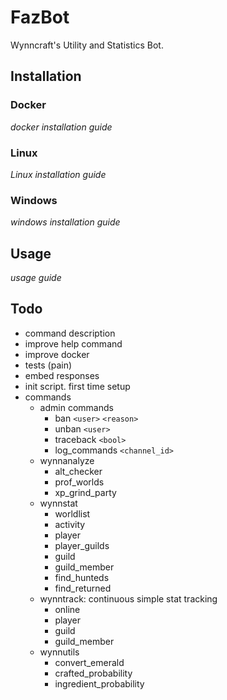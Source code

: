 # FazBot
Wynncraft's Utility and Statistics Bot.


## Installation
### Docker
*docker installation guide*
### Linux
*Linux installation guide*
### Windows
*windows installation guide*

## Usage
*usage guide*

## Todo
- command description
- improve help command
- improve docker
- tests (pain)
- embed responses
- init script. first time setup
- commands
  - admin commands
    - ban `<user>` `<reason>`
    - unban `<user>`
    - traceback `<bool>`
    - log_commands `<channel_id>`
  - wynnanalyze
    - alt_checker
    - prof_worlds
    - xp_grind_party
  - wynnstat
    - worldlist
    - activity
    - player
    - player_guilds
    - guild
    - guild_member
    - find_hunteds
    - find_returned
  - wynntrack: continuous simple stat tracking
    - online
    - player
    - guild
    - guild_member
  - wynnutils
    - convert_emerald
    - crafted_probability
    - ingredient_probability
